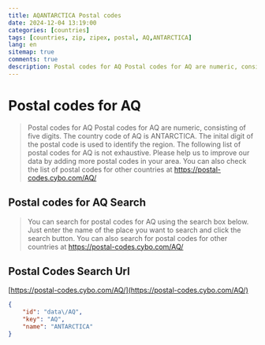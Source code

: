 ```yaml
---
title: AQANTARCTICA Postal codes 
date: 2024-12-04 13:19:00
categories: [countries]
tags: [countries, zip, zipex, postal, AQ,ANTARCTICA]
lang: en
sitemap: true
comments: true
description: Postal codes for AQ Postal codes for AQ are numeric, consisting of five digits. The country code of AQ is ANTARCTICA. The inital digit of the postal code is used to identify the region. The following list of postal codes for AQ is not exhaustive. Please help us to improve our data by adding more postal codes in your area. You can also check the list of postal codes for other countries at https://postal-codes.cybo.com/AQ/
---
```


# Postal codes for AQ
> Postal codes for AQ Postal codes for AQ are numeric, consisting of five digits. The country code of AQ is ANTARCTICA. The inital digit of the postal code is used to identify the region. The following list of postal codes for AQ is not exhaustive. Please help us to improve our data by adding more postal codes in your area. You can also check the list of postal codes for other countries at https://postal-codes.cybo.com/AQ/

## Postal codes for AQ Search 
> You can search for postal codes for AQ using the search box below. Just enter the name of the place you want to search and click the search button. You can also search for postal codes for other countries at https://postal-codes.cybo.com/AQ/

## Postal Codes Search Url

[https://postal-codes.cybo.com/AQ/](https://postal-codes.cybo.com/AQ/)
```json
{
    "id": "data\/AQ",
    "key": "AQ",
    "name": "ANTARCTICA"
}
```
